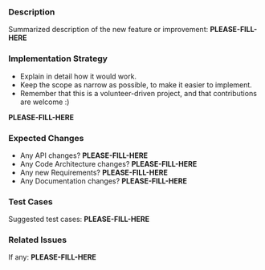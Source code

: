 ### Description

Summarized description of the new feature or improvement: **PLEASE-FILL-HERE**

### Implementation Strategy

* Explain in detail how it would work.
* Keep the scope as narrow as possible, to make it easier to implement.
* Remember that this is a volunteer-driven project, and that contributions are welcome :)

**PLEASE-FILL-HERE**

### Expected Changes

* Any API changes? **PLEASE-FILL-HERE**
* Any Code Architecture changes? **PLEASE-FILL-HERE**
* Any new Requirements?  **PLEASE-FILL-HERE**
* Any Documentation changes? **PLEASE-FILL-HERE**

### Test Cases

Suggested test cases: **PLEASE-FILL-HERE**

### Related Issues

If any: **PLEASE-FILL-HERE**
